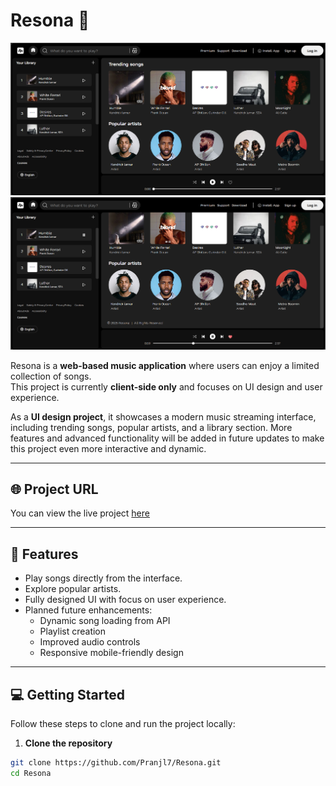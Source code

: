 # Resona 🎵

![Resona UI](assets/SS-1.png)
![Resona Playing Music](assets/SS-2.png)

Resona is a **web-based music application** where users can enjoy a limited collection of songs.  
This project is currently **client-side only** and focuses on UI design and user experience.  

As a **UI design project**, it showcases a modern music streaming interface, including trending songs, popular artists, and a library section. More features and advanced functionality will be added in future updates to make this project even more interactive and dynamic.

---

## 🌐 Project URL
You can view the live project [here](https://resona-wheremusicresonates.netlify.app/)

---

## 🚀 Features
- Play songs directly from the interface.
- Explore popular artists.
- Fully designed UI with focus on user experience.
- Planned future enhancements:
  - Dynamic song loading from API
  - Playlist creation
  - Improved audio controls
  - Responsive mobile-friendly design

---

## 💻 Getting Started

Follow these steps to clone and run the project locally:

1. **Clone the repository**  
```bash
git clone https://github.com/Pranjl7/Resona.git
cd Resona